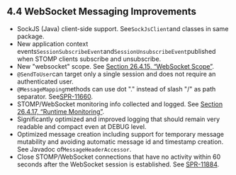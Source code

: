## 4.4 WebSocket Messaging Improvements

* SockJS \(Java\) client-side support. See`SockJsClient`and classes in same package.
* New application context events`SessionSubscribeEvent`and`SessionUnsubscribeEvent`published when STOMP clients subscribe and unsubscribe.
* New "websocket" scope. See [Section 26.4.15, “WebSocket Scope”](https://docs.spring.io/spring/docs/current/spring-framework-reference/htmlsingle/#websocket-stomp-websocket-scope).
* `@SendToUser`can target only a single session and does not require an authenticated user.
* `@MessageMapping`methods can use dot "." instead of slash "/" as path separator. See[SPR-11660](https://jira.spring.io/browse/SPR-11660).
* STOMP/WebSocket monitoring info collected and logged. See [Section 26.4.17, “Runtime Monitoring”](https://docs.spring.io/spring/docs/current/spring-framework-reference/htmlsingle/#websocket-stomp-stats).
* Significantly optimized and improved logging that should remain very readable and compact even at DEBUG level.
* Optimized message creation including support for temporary message mutability and avoiding automatic message id and timestamp creation. See Javadoc of`MessageHeaderAccessor`.
* Close STOMP/WebSocket connections that have no activity within 60 seconds after the WebSocket session is established. See [SPR-11884](https://jira.spring.io/browse/SPR-11884).



